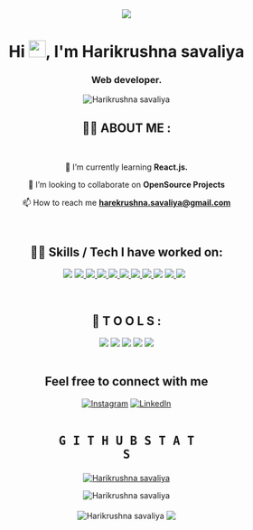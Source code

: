 <div align="center">
 <a href="#" ><img align="center" src="https://media.tenor.com/whgQwNlVvNkAAAAi/xero-code.gif"/></a>
 
 <h1>Hi <img src="https://raw.githubusercontent.com/MartinHeinz/MartinHeinz/master/wave.gif" width="30px" height="30px">, I'm Harikrushna savaliya</h1>

<h3>Web developer.</h3>

 <p> <img src="https://komarev.com/ghpvc/?username=Harikrushnasavaliya&label=Profile%20views&color=0e75b6&style=flat"   alt="Harikrushna savaliya" /></p>
</div>


## <div align="center"> 🙋‍♂️ ABOUT ME : </div>

 <br/>

<div align="center">
 
 🌱 I’m currently learning **React.js.**

 👯 I’m looking to collaborate on **OpenSource Projects**

 📫 How to reach me **harekrushna.savaliya@gmail.com**

</div>

<br/>

## <div align="center"> 👨‍💻 Skills / Tech I have worked on: </div>

<div align="center">
 
 <a href="https://icons8.com/icon/40670/c-programming" target="_blank"> <img src="https://img.icons8.com/color/48/000000/c-programming.png"/></a>
 <a href="https://icons8.com/icon/40669/c++" target="_blank"> <img src="https://img.icons8.com/color/48/000000/c-plus-plus-logo.png"/> </a>
 <a href="https://developer.mozilla.org/en-US/docs/Web/JavaScript" target="_blank"> <img src="https://img.icons8.com/color/48/000000/javascript.png"/> </a> 
 <a href="https://www.w3.org/html/" target="_blank"> <img src="https://img.icons8.com/color/48/000000/html-5.png"/> </a> 
 <a href="https://www.w3schools.com/css/" target="_blank"> <img src="https://img.icons8.com/color/48/000000/css3.png"/> </a> 
 <a href="https://getbootstrap.com" target="_blank"> <img src="https://img.icons8.com/color/48/000000/bootstrap.png"/> </a> 
 <a href="https://icons8.com/icon/39856/php-logo" target="_blank"> <img src="https://img.icons8.com/ios-filled/50/4a90e2/php-logo.png"/>
 </a>
 <a href="https://www.python.org" target="_blank"> <img src="https://img.icons8.com/color/48/000000/python.png"/> </a> 
 <a href="https://www.djangoproject.com/"><img src="https://img.icons8.com/windows/50/2ECC71/django.png"/></a>
 <a href="https://angular.io/" target="_blank"> <img src="https://img.icons8.com/color/48/angularjs.png"/> </a> 
 <a style="padding-right:8px;" href="https://www.mysql.com/" target="_blank"> <img src="https://img.icons8.com/fluent/50/000000/mysql-logo.png"/> </a>
</div>

<br/>

## <div align="center">  🚀 T O O L  S : </div>
<div align="center">
 <a href="https://icons8.com/icon/y7WGoWNuIWac/visual-studio"><img src="https://img.icons8.com/color/48/000000/visual-studio--v2.png"/></a>
 <a href="https://icons8.com/icon/9OGIyU8hrxW5/visual-studio-code-2019"><img src="https://img.icons8.com/color/48/000000/visual-studio-code-2019.png"/></a>
 <a href="https://icons8.com/icon/EgOU93v1DHjU/android-studio"><img src="https://img.icons8.com/color/48/000000/android-studio--v2.png"/></a>
 <a href="https://icons8.com/icon/117121/pycharm"><img src="https://img.icons8.com/color/48/4a90e2/pycharm.png"/></a>
 <a href="https://icons8.com/icon/6RHskkZGRABM/sublime-text"><img src="https://img.icons8.com/fluency/48/4a90e2/sublime-text.png"/></a>
 
</div>  

<br/>

## <div align="center">  Feel free to connect with me </div>
<div align="center">
 <a href = "https://www.instagram.com/harikrushna_savaliya/"><img src="https://img.shields.io/badge/Instagram-F58529?&style=for-the-badge&logo=instagram&logoColor=white" alt="Instagram"></a>
 <a href = "https://www.linkedin.com/in/harikrushna-savaliya-0ba521186/"><img src="https://img.shields.io/badge/LinkedIn-blue?&style=for-the-badge&logo=linkedin&logoColor=white" alt="LinkedIn"/></a>  
</div>  

     
 <br/>


<div align="center">
 
##    <pre align="center">G I T H U B  S T A T S</pre>
 
 <a href="https://github.com/ryo-ma/github-profile-trophy"><img src="https://github-profile-trophy.vercel.app/?username=Harikrushnasavaliya" alt="Harikrushna savaliya" /></a>

 <img align="center" src="https://github-readme-streak-stats.herokuapp.com/?user=Harikrushnasavaliya" alt="Harikrushna savaliya" />

</div>

 <br/>
 
<div align="center"> 

 <img align="center" src="https://github-readme-stats.vercel.app/api?username=Harikrushnasavaliya&show_icons=true&theme=tokyonight" alt="Harikrushna savaliya" />

 <img align="center" src="https://github-readme-stats-eight-theta.vercel.app/api/top-langs/?username=Harikrushnasavaliya&layout=compact&langs_count=8&title_color=F58529"/>

</div>










<!-- 
<div align="center">
 <a href="#" ><img align="center" src="https://media.tenor.com/whgQwNlVvNkAAAAi/xero-code.gif"/></a>
 
 <h1>Hi <img src="https://raw.githubusercontent.com/MartinHeinz/MartinHeinz/master/wave.gif" width="30px" height="30px">, I'm Harikrushna savaliya</h1>

<h3>Web developer.</h3>

 <p> <img src="https://komarev.com/ghpvc/?username=Harikrushnasavaliya&label=Profile%20views&color=0e75b6&style=flat"   alt="Harikrushna savaliya" /></p>
<p> 
 <a href="https://github.com/ryo-ma/github-profile-trophy"><img src="https://github-profile-trophy.vercel.app/?username=Harikrushnasavaliya" alt="Harikrushna savaliya" /></a> 
 </p>
</div>

 
<div align="center">
 
 🙋‍♂️ **A B O U T  M E :**

 <br/>

 🌱 I’m currently learning **React.js.**

 👯 I’m looking to collaborate on **OpenSource Projects**

 📫 How to reach me **harekrushna.savaliya@gmail.com**
</div>


 <br/>

<div align="center">
 
 👨‍💻 **S K I L L S :**

 <br/>
 
 <a href="https://icons8.com/icon/40670/c-programming" target="_blank"> <img src="https://img.icons8.com/color/48/000000/c-programming.png"/></a>
 <a href="https://icons8.com/icon/40669/c++" target="_blank"> <img src="https://img.icons8.com/color/48/000000/c-plus-plus-logo.png"/> </a>
 <a href="https://developer.mozilla.org/en-US/docs/Web/JavaScript" target="_blank"> <img src="https://img.icons8.com/color/48/000000/javascript.png"/> </a> 
 <a href="https://www.w3.org/html/" target="_blank"> <img src="https://img.icons8.com/color/48/000000/html-5.png"/> </a> 
 <a href="https://www.w3schools.com/css/" target="_blank"> <img src="https://img.icons8.com/color/48/000000/css3.png"/> </a> 
 <a href="https://getbootstrap.com" target="_blank"> <img src="https://img.icons8.com/color/48/000000/bootstrap.png"/> </a> 
 <a href="https://icons8.com/icon/39856/php-logo" target="_blank"> <img src="https://img.icons8.com/ios-filled/50/4a90e2/php-logo.png"/>
 </a>
 <a href="https://www.python.org" target="_blank"> <img src="https://img.icons8.com/color/48/000000/python.png"/> </a> 
 <a href="https://www.djangoproject.com/"><img src="https://img.icons8.com/windows/50/2ECC71/django.png"/></a>
 <a href="https://angular.io/" target="_blank"> <img src="https://img.icons8.com/color/48/angularjs.png"/> </a> 

</div>


 <br/>
 
 <div align="center">
 
 👨‍💻 **🗒️ D A T A B A S E :**

 <br/>
 
 <a style="padding-right:8px;" href="https://www.mysql.com/" target="_blank"> <img src="https://img.icons8.com/fluent/50/000000/mysql-logo.png"/> </a>
</div>
 
 <br/>

<div align="center">
 
 🚀 **T O O L  S :**

 <br/>

 <a href="https://icons8.com/icon/y7WGoWNuIWac/visual-studio"><img src="https://img.icons8.com/color/48/000000/visual-studio--v2.png"/></a>
 <a href="https://icons8.com/icon/9OGIyU8hrxW5/visual-studio-code-2019"><img src="https://img.icons8.com/color/48/000000/visual-studio-code-2019.png"/></a>
 <a href="https://icons8.com/icon/EgOU93v1DHjU/android-studio"><img src="https://img.icons8.com/color/48/000000/android-studio--v2.png"/></a>
 <a href="https://icons8.com/icon/117121/pycharm"><img src="https://img.icons8.com/color/48/4a90e2/pycharm.png"/></a>
 <a href="https://icons8.com/icon/6RHskkZGRABM/sublime-text"><img src="https://img.icons8.com/fluency/48/4a90e2/sublime-text.png"/></a>
 
</div>

 <br/>


<div align="center">
 
 👨🏼‍🤝‍👨🏼 **C O N N E C T  W I T H  M E :**

 <br/>

 <a href = "https://www.linkedin.com/in/harikrushna-savaliya-0ba521186/"><img src="https://img.icons8.com/fluent/48/000000/linkedin.png"/></a>
 <a href = "https://www.instagram.com/harikrushna_savaliya/"><img src="https://img.icons8.com/fluent/48/000000/instagram-new.png"/></a>
</div>
              
 <br/>


<div align="center">
    <pre>G I T H U B  S T A T S</pre>
    <p> <img src="https://github-readme-stats-eight-theta.vercel.app/api/top-langs/?username=Harikrushnasavaliya&layout=compact&langs_count=8&title_color=F58529"/> </p>
    <p> <img align="center" src="https://github-readme-stats.vercel.app/api?username=Harikrushnasavaliya&show_icons=true&theme=tokyonight" alt="Harikrushna savaliya" /></p>
    <p><img align="center" src="https://github-readme-streak-stats.herokuapp.com/?user=Harikrushnasavaliya" alt="Harikrushna savaliya" /></p>
</div>
 -->
